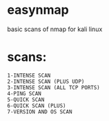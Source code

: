 # easynmap
 basic scans of nmap for kali linux
# scans:
    1-INTENSE SCAN
    2-INTENSE SCAN (PLUS UDP)
    3-INTENSE SCAN (ALL TCP PORTS)
    4-PING SCAN
    5-QUICK SCAN
    6-QUICK SCAN (PLUS)
    7-VERSION AND OS SCAN
